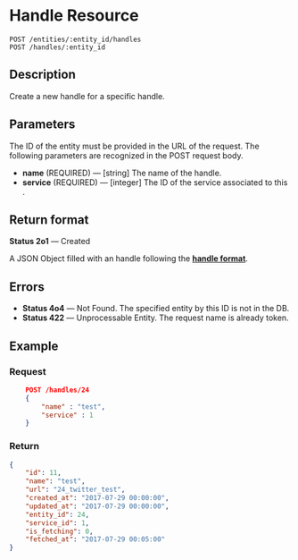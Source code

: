 # Handle Resource

    POST /entities/:entity_id/handles
    POST /handles/:entity_id

## Description

Create a new handle for a specific handle.

## Parameters

The ID of the entity must be provided in the URL of the request.
The following parameters are recognized in the POST request body.

- **name** (REQUIRED) — [string] The name of the handle.
- **service** (REQUIRED) — [integer] The ID of the service associated to this .

## Return format

**Status 2o1** — Created

A JSON Object filled with an handle following the **[handle format][]**.

## Errors

- **Status 4o4** — Not Found. The specified entity by this ID is not in the DB.
- **Status 422** — Unprocessable Entity. The request name is already token.

## Example

### **Request**

``` json
    POST /handles/24
    {
        "name" : "test",
        "service" : 1
    }
```

### **Return**

``` json
{
    "id": 11,
    "name": "test",
    "url": "24_twitter_test",
    "created_at": "2017-07-29 00:00:00",
    "updated_at": "2017-07-29 00:00:00",
    "entity_id": 24,
    "service_id": 1,
    "is_fetching": 0,
    "fetched_at": "2017-07-29 00:05:00"
}
```

[handle format]: ../../formats.md#handle-format
